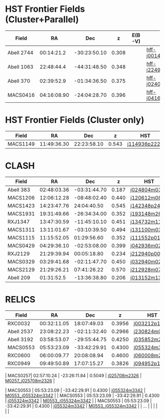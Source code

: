 HST Frontier Fields (Cluster+Parallel)
===================

| Field       |   RA    |  Dec  |  z  | E(B-V)|  HST                                                                                                                     |  IRAC  |
|-------------|---------|-------|-----|------|--------------------------------------------------------------------------------------------------------------------------|--------|
|  Abell 2744 |  00:14:21.2       |-30:23:50.10       | 0.308    | | [hff-j001408m3023](https://s3.amazonaws.com/grizli-v1/Pipeline/hff-j001408m3023/Prep/hff-j001408m3023.summary.html)      |  [A2744_hff-j001408m3023](https://s3.amazonaws.com/grizli-v1/Pipeline/hff-j001408m3023/Photometry/index.html)      |
|  Abell 1063     |  22:48:44.4       | -44:31:48.50      | 0.348    | |  [hff-j224900m4432](https://s3.amazonaws.com/grizli-v1/Pipeline/hff-j224900m4432/Prep/hff-j224900m4432.summary.html)                                                                                                                   |  [ A1063_hff-j224900m4432](https://s3.amazonaws.com/grizli-v1/Pipeline/hff-j224900m4432/Photometry/index.html)      |
| Abell 370|      02:39:52.9    | -01:34:36.50               | 0.375| | [hff-j024004m0136](https://s3.amazonaws.com/grizli-v1/Pipeline/hff-j024004m0136/Prep/hff-j024004m0136.summary.html) | [A370_hff-j024004m0136](https://s3.amazonaws.com/grizli-v1/Pipeline/hff-j024004m0136/Photometry/index.html)  |
|   MACS0416    | 04:16:08.90        |  -24:04:28.70     | 0.396    | |    [hff-j041620m2406](https://s3.amazonaws.com/grizli-v1/Pipeline/hff-j041620m2406/Prep/hff-j041620m2406.summary.html) | [M0416_hff-j041620m2406](https://s3.amazonaws.com/grizli-v1/Pipeline/hff-j041620m2406/Photometry/index.html)      |

HST Frontier Fields (Cluster only)
===================

| Field       |   RA    |  Dec  |  z  |  HST                                                                                                                     |  IRAC  |
|-------------|---------|-------|-----|--------------------------------------------------------------------------------------------------------------------------|--------|
|MACS1149   |11:49:36.30 |22:23:58.10| 0.543                  | [j114936p2222](https://s3.amazonaws.com/grizli-v1/Pipeline/j114936p2222/Prep/j114936p2222.summary.html)| [M1149_j114936p2222](https://s3.amazonaws.com/grizli-v1/Pipeline/j114936p2222/Photometry/index.html)


CLASH
=====

| Field       |   RA    |  Dec  |  z  |  HST                                                                                                                     |  IRAC  |
|-------------|---------|-------|-----|--------------------------------------------------------------------------------------------------------------------------|--------|
|  Abell 383 |  02:48:03.36       | -03:31:44.70      |  0.187   | [j024804m0332](https://s3.amazonaws.com/grizli-v1/Pipeline/j024804m0332/Prep/j024804m0332.summary.html)      | [A383_j024804m0332](https://s3.amazonaws.com/grizli-v1/Pipeline/j024804m0332/Photometry/index.html)        |
|  MACS1206       |   12:06:12.28      |  -08:48:02.40     | 0.440    | [j120612m0848](https://s3.amazonaws.com/grizli-v1/Pipeline/j120612m0848/Prep/j120612m0848.summary.html)     | [M1206_j120612m0848](https://s3.amazonaws.com/grizli-v1/Pipeline/j120612m0848/Photometry/index.html)       |
|  MACS1423        | 14:23:47.76        | 24:04:40.50      |  0.545   | [j142348p2405](https://s3.amazonaws.com/grizli-v1/Pipeline/j142348p2405/Prep/j142348p2405.summary.html)                                                                                                                        | [M1423-j142348p2405](https://s3.amazonaws.com/grizli-v1/Pipeline/j142348p2405/Photometry/index.html)       |
|  MACS1931       |   19:31:49.66       |  -26:34:34.00     |  0.352   |  [j193148m2635](https://s3.amazonaws.com/grizli-v1/Pipeline/j193148m2635/Prep/j193148m2635.summary.html)                                                                                                                      |  [M1931_j193148m2635](https://s3.amazonaws.com/grizli-v1/Pipeline/j193148m2635/Photometry/index.html)      |
|  RXJ1347        | 13:47:30.59         |  -11:45:10.10     | 0.451|  [j134732m1145](https://s3.amazonaws.com/grizli-v1/Pipeline/j134732m1145/Prep/j134732m1145.summary.html)                                                                                                                        | [RXJ1347_j134732m1145](https://s3.amazonaws.com/grizli-v1/Pipeline/j134732m1145/Photometry/index.html)       |
|  MACS1311   |  13:11:01.67       |  -03:10:39.50     | 0.494    |  [j131100m0311](https://s3.amazonaws.com/grizli-v1/Pipeline/j131100m0311/Prep/j131100m0311.summary.html)                                                                                                                       | [M1311_j131100m0311](https://s3.amazonaws.com/grizli-v1/Pipeline/j131100m0311/Photometry/index.html)       |
|  MACS1115        |  11:15:52.05       | 01:29:56.60      | 0.352    |  [j111552p0130](https://s3.amazonaws.com/grizli-v1/Pipeline/j111552p0130/Prep/j111552p0130.summary.html)                                                                                                                       |  [M1115_j111552p0130](https://s3.amazonaws.com/grizli-v1/Pipeline/j111552p0130/Photometry/index.html)     |
|  MACS0429        | 04:29:36.10        |  -02:53:08.00     | 0.399    |  [j042936m0253](https://s3.amazonaws.com/grizli-v1/Pipeline/j042936m0253/Prep/j042936m0253.summary.html)                                                                                                                        | [M0429_j042936m0253](https://s3.amazonaws.com/grizli-v1/Pipeline/j042936m0253/Photometry/index.html)        |
|  RXJ2129      |  21:29:39.94       |  00:05:18.80     | 0.234    |  [j212940p0005](https://s3.amazonaws.com/grizli-v1/Pipeline/j212940p0005/Prep/j212940p0005.summary.html) | [RXJ2129_j212940p0005](https://s3.amazonaws.com/grizli-v1/Pipeline/j212940p0005/Photometry/index.html)|
|  MACS0329      |  03:29:41.68       |  -02:11:47.70      | 0.450    |  [j032940m0212](https://s3.amazonaws.com/grizli-v1/Pipeline/j032940m0212/Prep/j032940m0212.summary.html) | [M0329_j032940m0212](https://s3.amazonaws.com/grizli-v1/Pipeline/j032940m0212/Photometry/index.html)|
|  MACS2129      |  21:29:26.21     |  07:41:26.22    | 0.570    |  [j212928m0741](https://s3.amazonaws.com/grizli-v1/Pipeline/j212928m0741/Prep/j212928m0741.summary.html) | [M2129_j212928m0741](https://s3.amazonaws.com/grizli-v1/Pipeline/j212928m0741/Photometry/index.html)|
|  Abell 209      |  01:31:52.5      |  -13:36:38.80      | 0.206    |  [j013152m1337](https://s3.amazonaws.com/grizli-v1/Pipeline/j013152m1337/Prep/j013152m1337.summary.html) | [A209_j013152m1337](https://s3.amazonaws.com/grizli-v1/Pipeline/j013152m1337/Photometry/index.html)|

RELICS
======

| Field       |   RA    |  Dec  |  z  |  HST                                                                                                                     |  IRAC  |
|-------------|---------|-------|-----|--------------------------------------------------------------------------------------------------------------------------|--------|
|  RXC0032|  00:32:11.05        | 18:07:49.03     |  0.3956  | [j003212p1808](https://s3.amazonaws.com/grizli-v1/Pipeline/j003212p1808/Prep/j003212p1808.summary.html)      | [RXC0032_j003212p1808](https://s3.amazonaws.com/grizli-v1/Pipeline/j003212p1808/Photometry/index.html)       |
|  Abell 2537|  23:08:22.23        |  -02:11:32.40    |  0.2966  | [j230824m0212](https://s3.amazonaws.com/grizli-v1/Pipeline/j230824m0212/Prep/j230824m0212.summary.html)      | [A2537_j230824m0212](https://s3.amazonaws.com/grizli-v1/Pipeline/j230824m0212/Photometry/index.html)       |
|  Abell 3192 |  03:58:53.07        | -29:55:44.75     |  0.4250  | [j035852m2956](https://s3.amazonaws.com/grizli-v1/Pipeline/j035852m2956/Prep/j035852m2956.summary.html)      | [A3192_j035852m2956](https://s3.amazonaws.com/grizli-v1/Pipeline/j035852m2956/Photometry/index.html)       |
|  MACS0553 |  05:53:23.09         | -33:42:29.91    |  0.4300  | [j055324m3342](https://s3.amazonaws.com/grizli-v1/Pipeline/j055324m3342/Prep/j055324m3342.summary.html)      | [M0553_j055324m3342](https://s3.amazonaws.com/grizli-v1/Pipeline/j055324m3342/Photometry/index.html)       |
|  RXC0600 |  06:00:09.77         | 20:08:08.94    |  0.4600  | [j060008m2008](https://s3.amazonaws.com/grizli-v1/Pipeline/j060008m2008/Prep/j060008m2008.summary.html)      | [RXC0600_j060008m2008](https://s3.amazonaws.com/grizli-v1/Pipeline/j060008m2008/Photometry/index.html)       |
|  RXC0949 | 09:49:50.89         | 17:07:15.27    |  0.3826  | [j094952p1707](https://s3.amazonaws.com/grizli-v1/Pipeline/j094952p1707/Prep/j094952p1707.summary.html)      | [RXC0949_j094952p1707](https://s3.amazonaws.com/grizli-v1/Pipeline/j094952p1707/Photometry/index.html)       |

| MACS0257|  02:57:10.24         | -23:26:11.84   |  0.5049  | [j025708m2326](https://s3.amazonaws.com/grizli-v1/Pipeline/j025708m2326/Prep/j025708m2326.summary.html)      | [M0257_j025708m2326](https://s3.amazonaws.com/grizli-v1/Pipeline/j025708m2326/Photometry/index.html)       |


|  MACS0553 |  05:53:23.09         | -33:42:29.91    |  0.4300  | [j055324m3342](https://s3.amazonaws.com/grizli-v1/Pipeline/j055324m3342/Prep/j055324m3342.summary.html)      | [M0553_j055324m3342](https://s3.amazonaws.com/grizli-v1/Pipeline/j055324m3342/Photometry/index.html)       |
|  MACS0553 |  05:53:23.09         | -33:42:29.91    |  0.4300  | [j055324m3342](https://s3.amazonaws.com/grizli-v1/Pipeline/j055324m3342/Prep/j055324m3342.summary.html)      | [M0553_j055324m3342](https://s3.amazonaws.com/grizli-v1/Pipeline/j055324m3342/Photometry/index.html)       |
|  MACS0553 |  05:53:23.09         | -33:42:29.91    |  0.4300  | [j055324m3342](https://s3.amazonaws.com/grizli-v1/Pipeline/j055324m3342/Prep/j055324m3342.summary.html)      | [M0553_j055324m3342](https://s3.amazonaws.com/grizli-v1/Pipeline/j055324m3342/Photometry/index.html)       |
|  ...        |         |       |     |                                                                                                                          |        |
